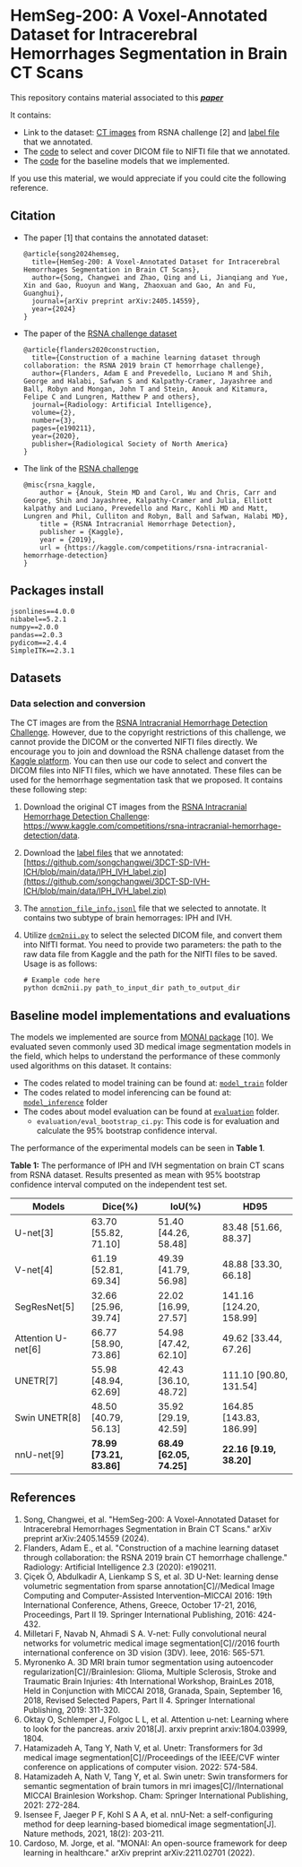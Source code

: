 # HemSeg-200: A Voxel-Annotated Dataset for Intracerebral Hemorrhages Segmentation in Brain CT Scans
This repository contains material associated to this  ***[paper](https://arxiv.org/pdf/2405.14559)***


It contains:

  - Link to the dataset: [CT images](https://www.kaggle.com/competitions/rsna-intracranial-hemorrhage-detection/data) from RSNA challenge [2] and [label file](https://pan.baidu.com/s/1b_GR3hE1rIr6HHKUAXqftA?pwd=q02q) that we annotated.
  - The [code](#Data-selection-and-conversion) to select and cover DICOM file to NIFTI file that we annotated.
  - The [code](#Baseline-model-implementations) for the baseline models that we implemented.

If you use this material, we would appreciate if you could cite the following reference.
## Citation
* The paper [1] that contains the annotated dataset: 
  ```text
  @article{song2024hemseg,
    title={HemSeg-200: A Voxel-Annotated Dataset for Intracerebral Hemorrhages Segmentation in Brain CT Scans},
    author={Song, Changwei and Zhao, Qing and Li, Jianqiang and Yue, Xin and Gao, Ruoyun and Wang, Zhaoxuan and Gao, An and Fu, Guanghui},
    journal={arXiv preprint arXiv:2405.14559},
    year={2024}
  }
  ```

* The paper of the [RSNA challenge dataset](https://www.kaggle.com/competitions/rsna-intracranial-hemorrhage-detection/data)
  ```text
  @article{flanders2020construction,
    title={Construction of a machine learning dataset through collaboration: the RSNA 2019 brain CT hemorrhage challenge},
    author={Flanders, Adam E and Prevedello, Luciano M and Shih, George and Halabi, Safwan S and Kalpathy-Cramer, Jayashree and Ball, Robyn and Mongan, John T and Stein, Anouk and Kitamura, Felipe C and Lungren, Matthew P and others},
    journal={Radiology: Artificial Intelligence},
    volume={2},
    number={3},
    pages={e190211},
    year={2020},
    publisher={Radiological Society of North America}
  }
  ```

* The link of the [RSNA challenge](https://www.kaggle.com/competitions/rsna-intracranial-hemorrhage-detection/data)
  ```text
  @misc{rsna_kaggle,
      author = {Anouk, Stein MD and Carol, Wu and Chris, Carr and George, Shih and Jayashree, Kalpathy-Cramer and Julia, Elliott kalpathy and Luciano, Prevedello and Marc, Kohli MD and Matt, Lungren and Phil, Culliton and Robyn, Ball and Safwan, Halabi MD},
      title = {RSNA Intracranial Hemorrhage Detection},
      publisher = {Kaggle},
      year = {2019},
      url = {https://kaggle.com/competitions/rsna-intracranial-hemorrhage-detection}
  }
  ```
## Packages install
``` python3
jsonlines==4.0.0
nibabel==5.2.1
numpy==2.0.0
pandas==2.0.3
pydicom==2.4.4
SimpleITK==2.3.1
```
## Datasets
### Data selection and conversion
The CT images are from the [RSNA Intracranial Hemorrhage Detection Challenge](https://www.kaggle.com/competitions/rsna-intracranial-hemorrhage-detection/data). However, due to the copyright restrictions of this challenge, we cannot provide the DICOM or the converted NIFTI files directly. We encourage you to join and download the RSNA challenge dataset from the [Kaggle platform](https://www.kaggle.com/competitions/rsna-intracranial-hemorrhage-detection/data). You can then use our code to select and convert the DICOM files into NIFTI files, which we have annotated. These files can be used for the hemorrhage segmentation task that we proposed. It contains these following step:

1. Download the original CT images from the [RSNA Intracranial Hemorrhage Detection Challenge](https://www.kaggle.com/competitions/rsna-intracranial-hemorrhage-detection/data): https://www.kaggle.com/competitions/rsna-intracranial-hemorrhage-detection/data.
2. Download the [label files](https://github.com/songchangwei/3DCT-SD-IVH-ICH/blob/main/data/IPH_IVH_label.zip) that we annotated: [https://github.com/songchangwei/3DCT-SD-IVH-ICH/blob/main/data/IPH_IVH_label.zip](https://github.com/songchangwei/3DCT-SD-IVH-ICH/blob/main/data/IPH_IVH_label.zip)
3. The [`annotion_file_info.jsonl`](https://github.com/songchangwei/3DCT-SD-IVH-ICH/blob/main/annotion_file_info.jsonl) file that we selected to annotate. It contains two subtype of brain hemorrages: IPH and IVH. 
4. Utilize [`dcm2nii.py`](https://github.com/songchangwei/3DCT-SD-IVH-ICH/blob/main/dcm2nii.py) to select the selected DICOM file, and convert them into NIfTI format. You need to provide two parameters: the path to the raw data file from Kaggle and the path for the NIfTI files to be saved. Usage is as follows:


   ```python3
   # Example code here
   python dcm2nii.py path_to_input_dir path_to_output_dir
   ```


## Baseline model implementations and evaluations
The models we implemented are source from [MONAI package](https://monai.io/) [10]. We evaluated seven commonly used 3D medical image segmentation models in the field, which helps to understand the performance of these commonly used algorithms on this dataset. It contains: 
* The codes related to model training can be found at: [`model_train`]() folder
* The codes related to model inferencing can be found at: [`model_inference`]() folder
* The codes about model evaluation can be found at [`evaluation`]() folder.
    * ``evaluation/eval_bootstrap_ci.py``: This code is for evaluation and calculate the 95% bootstrap confidence interval.

The performance of the experimental models can be seen in **Table 1**.  

**Table 1:** The performance of IPH and IVH segmentation on brain CT scans from RSNA dataset. Results presented as mean with 95% bootstrap confidence interval computed on the independent test set.

| Models             | Dice(%)                  | IoU(%)                   | HD95                    |
| ------------------ | ------------------------ | ------------------------ | ----------------------- |
| U-net[3]           | 63.70 [55.82, 71.10]     | 51.40 [44.26, 58.48]     | 83.48 [51.66, 88.37]    |
| V-net[4]           | 61.19 [52.81, 69.34]     | 49.39 [41.79, 56.98]     | 48.88 [33.30, 66.18]    |
| SegResNet[5]       | 32.66 [25.96, 39.74]     | 22.02 [16.99, 27.57]     | 141.16 [124.20, 158.99] |
| Attention U-net[6] | 66.77 [58.90, 73.86]     | 54.98 [47.42, 62.10]     | 49.62 [33.44, 67.26]    |
| UNETR[7]           | 55.98 [48.94, 62.69]     | 42.43 [36.10, 48.72]     | 111.10 [90.80, 131.54]  |
| Swin UNETR[8]      | 48.50 [40.79, 56.13]     | 35.92 [29.19, 42.59]     | 164.85 [143.83, 186.99] |
| nnU-net[9]         | **78.99 [73.21, 83.86]** | **68.49 [62.05, 74.25]** | **22.16 [9.19, 38.20]** |


## References

1. Song, Changwei, et al. "HemSeg-200: A Voxel-Annotated Dataset for Intracerebral Hemorrhages Segmentation in Brain CT Scans." arXiv preprint arXiv:2405.14559 (2024).
2. Flanders, Adam E., et al. "Construction of a machine learning dataset through collaboration: the RSNA 2019 brain CT hemorrhage challenge." Radiology: Artificial Intelligence 2.3 (2020): e190211.
3. Çiçek Ö, Abdulkadir A, Lienkamp S S, et al. 3D U-Net: learning dense volumetric segmentation from sparse annotation[C]//Medical Image Computing and Computer-Assisted Intervention–MICCAI 2016: 19th International Conference, Athens, Greece, October 17-21, 2016, Proceedings, Part II 19. Springer International Publishing, 2016: 424-432.
4. Milletari F, Navab N, Ahmadi S A. V-net: Fully convolutional neural networks for volumetric medical image segmentation[C]//2016 fourth international conference on 3D vision (3DV). Ieee, 2016: 565-571.
5. Myronenko A. 3D MRI brain tumor segmentation using autoencoder regularization[C]//Brainlesion: Glioma, Multiple Sclerosis, Stroke and Traumatic Brain Injuries: 4th International Workshop, BrainLes 2018, Held in Conjunction with MICCAI 2018, Granada, Spain, September 16, 2018, Revised Selected Papers, Part II 4. Springer International Publishing, 2019: 311-320.
6. Oktay O, Schlemper J, Folgoc L L, et al. Attention u-net: Learning where to look for the pancreas. arxiv 2018[J]. arxiv preprint arxiv:1804.03999, 1804.
7. Hatamizadeh A, Tang Y, Nath V, et al. Unetr: Transformers for 3d medical image segmentation[C]//Proceedings of the IEEE/CVF winter conference on applications of computer vision. 2022: 574-584.
8. Hatamizadeh A, Nath V, Tang Y, et al. Swin unetr: Swin transformers for semantic segmentation of brain tumors in mri images[C]//International MICCAI Brainlesion Workshop. Cham: Springer International Publishing, 2021: 272-284.
9. Isensee F, Jaeger P F, Kohl S A A, et al. nnU-Net: a self-configuring method for deep learning-based biomedical image segmentation[J]. Nature methods, 2021, 18(2): 203-211.
10. Cardoso, M. Jorge, et al. "MONAI: An open-source framework for deep learning in healthcare." arXiv preprint arXiv:2211.02701 (2022).

